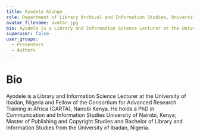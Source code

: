 ```yaml
---
title: Ayodele Alonge
role: Department of Library Archival and Information Studies, University of Ibadan (Nigeria) & Consortium for Advanced Research Training in Africa (Nairobi, Kenya) 
avatar_filename: avatar.jpg
bio: Ayodele is a Library and Information Science Lecturer at the University of Ibadan, Nigeria and Fellow of the Consortium for Advanced Research Training in Africa (CARTA), Nairobi Kenya.  He holds a PhD in Communication and Information Studies University of Nairobi, Kenya; Master of Publishing and Copyright Studies and Bachelor of Library and Information Studies from the University of Ibadan, Nigeria. 
superuser: false
user_groups:
  - Presenters
  - Authors
---
```

# Bio

Ayodele is a Library and Information Science Lecturer at the University of Ibadan, Nigeria and Fellow of the Consortium for Advanced Research Training in Africa (CARTA), Nairobi Kenya.  He holds a PhD in Communication and Information Studies University of Nairobi, Kenya; Master of Publishing and Copyright Studies and Bachelor of Library and Information Studies from the University of Ibadan, Nigeria.
